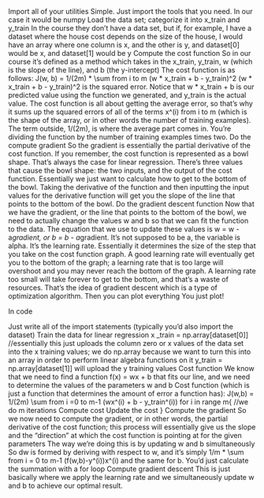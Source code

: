 Import all of your utilities 
Simple. Just import the tools that you need. In our case it would be numpy 
Load the data set; categorize it into x_train and y_train 
In the course they don’t have a data set, but if, for example, I have a dataset where the house cost depends on the size of the house, I would have an array where one column is x, and the other is y, and dataset[0] would be x, and dataset[1] would be y 
Compute the cost function 
So in our course it’s defined as a method which takes in the x_train, y_train, w (which is the slope of the line), and b (the y-intercept) 
The cost function is as follows: J(w, b) = 1/(2m) * \sum from i to m (w * x_train + b - y_train)^2
 (w * x_train + b - y_train)^2 is the squared error. Notice that w * x_train + b is our predicted value using the function we generated, and y_train is the actual value. The cost function is all about getting the average error, so that’s why it sums up the squared errors of all of the terms x^(i) from i to m (which is the shape of the array, or in other words the number of training examples). The term outside, 1/(2m), is where the average part comes in. You’re dividing the function by the number of training examples times two. 
Do the compute gradient 
So the gradient is essentially the partial derivative of the cost function. If you remember, the cost function is represented as a bowl shape. That’s always the case for linear regression. There’s three values that cause the bowl shape: the two inputs, and the output of the cost function. Essentially we just want to calculate how to get to the bottom of the bowl. Taking the derivative of the function and then inputting the input values for the derivative function will get you the slope of the line that points to the bottom of the bowl. 
Do the gradient descent function 
Now that we have the gradient, or the line that points to the bottom of the bowl, we need to actually change the values w and b so that we can fit the function to the data. The equation that we use to update these values is w = w - a*gradient, or b = b - a*gradient. It’s not supposed to be a, the variable is alpha. It’s the learning rate. Essentially it determines the size of the step that you take on the cost function graph. A good learning rate will eventually get you to the bottom of the graph; a learning rate that is too large will overshoot and you may never reach the bottom of the graph. A learning rate too small will take forever to get to the bottom, and that’s a waste of resources. That’s the idea of gradient descent which is a type of optimization algorithm. 
Then you can plot everything 
You just plot! 

In code 

Just write all of the import statements (typically you’d also import the dataset) 
Train the data for linear regression 
x _train = np.array[dataset[0]] //essentially this just uploads the column zero or x values of the data set into the x training values; we do np.array because we want to turn this into an array in order to perform linear algebra functions on it 
y_train  = np.array[dataset[1]] will upload the y training values 
Cost function 
We know that we need to find a function f(x) = wx + b that fits our line, and we need to determine the values of the parameters w and b 
Cost function (which is just a function that determines the amount of error a function has): J(w,b) = 1/(2m) \sum from i =0 to m-1 (wx^(i) + b - y_train^(i)) 
for i in range m{ //we do m iterations 
Compute cost 
Update the cost 
}
Compute the gradient
So we now need to compute the gradient, or in other words, the partial derivative of the cost function; this process will essentially give us the slope and the “direction” at which the cost function is pointing at for the given parameters
The way we’re doing this is by updating w and b simultaneously
So dw is formed by deriving with respect to w, and it’s simply 1/m * \sum from i = 0 to m-1 (f(w,b)-y^(i))x^(i) and the same for b. You’d just calculate the summation with a for loop 
Compute gradient descent
This is just basically where we apply the learning rate and we simultaneously update w and b to achieve our optimal result. 

